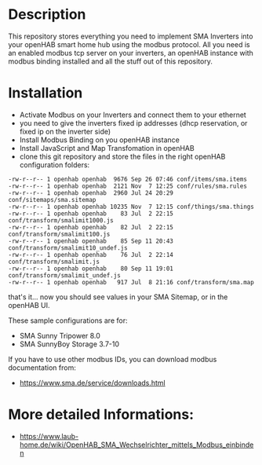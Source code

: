 # Description
This repository stores everything you need to implement SMA Inverters into your openHAB smart home hub using the modbus protocol. All you need is an enabled modbus tcp server on your inverters, an openHAB instance with modbus binding installed and all the stuff out of this repository.

# Installation
* Activate Modbus on your Inverters and connect them to your ethernet
* you need to give the inverters fixed ip addresses (dhcp reservation, or fixed ip on the inverter side)
* Install Modbus Binding on you openHAB instance
* Install JavaScript and Map Transfomation in openHAB
* clone this git repository and store the files in the right openHAB configuration folders:

```
-rw-r--r-- 1 openhab openhab  9676 Sep 26 07:46 conf/items/sma.items
-rw-r--r-- 1 openhab openhab  2121 Nov  7 12:25 conf/rules/sma.rules
-rw-r--r-- 1 openhab openhab  2960 Jul 24 20:29 conf/sitemaps/sma.sitemap
-rw-r--r-- 1 openhab openhab 10235 Nov  7 12:15 conf/things/sma.things
-rw-r--r-- 1 openhab openhab    83 Jul  2 22:15 conf/transform/smalimit1000.js
-rw-r--r-- 1 openhab openhab    82 Jul  2 22:15 conf/transform/smalimit100.js
-rw-r--r-- 1 openhab openhab    85 Sep 11 20:43 conf/transform/smalimit10_undef.js
-rw-r--r-- 1 openhab openhab    76 Jul  2 22:14 conf/transform/smalimit.js
-rw-r--r-- 1 openhab openhab    80 Sep 11 19:01 conf/transform/smalimit_undef.js
-rw-r--r-- 1 openhab openhab   917 Jul  8 21:16 conf/transform/sma.map
```
that's it... now you should see values in your SMA Sitemap, or in the openHAB UI.

These sample configurations are for:
* SMA Sunny Tripower 8.0
* SMA SunnyBoy Storage 3.7-10

If you have to use other modbus IDs, you can download modbus documentation from:
* https://www.sma.de/service/downloads.html

# More detailed Informations:
* https://www.laub-home.de/wiki/OpenHAB_SMA_Wechselrichter_mittels_Modbus_einbinden

